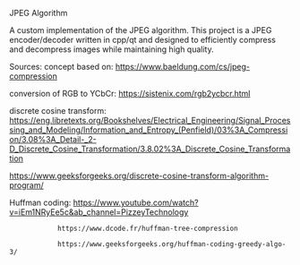 JPEG Algorithm

A custom implementation of the JPEG algorithm. This project is a JPEG encoder/decoder written in cpp/qt and designed to efficiently compress and decompress images while maintaining high quality.

Sources:
concept based on: https://www.baeldung.com/cs/jpeg-compression

conversion of RGB to YCbCr: https://sistenix.com/rgb2ycbcr.html

discrete cosine transform: https://eng.libretexts.org/Bookshelves/Electrical_Engineering/Signal_Processing_and_Modeling/Information_and_Entropy_(Penfield)/03%3A_Compression/3.08%3A_Detail-_2-D_Discrete_Cosine_Transformation/3.8.02%3A_Discrete_Cosine_Transformation

https://www.geeksforgeeks.org/discrete-cosine-transform-algorithm-program/
                           
Huffman coding: https://www.youtube.com/watch?v=iEm1NRyEe5c&ab_channel=PizzeyTechnology

                https://www.dcode.fr/huffman-tree-compression
                
                https://www.geeksforgeeks.org/huffman-coding-greedy-algo-3/
